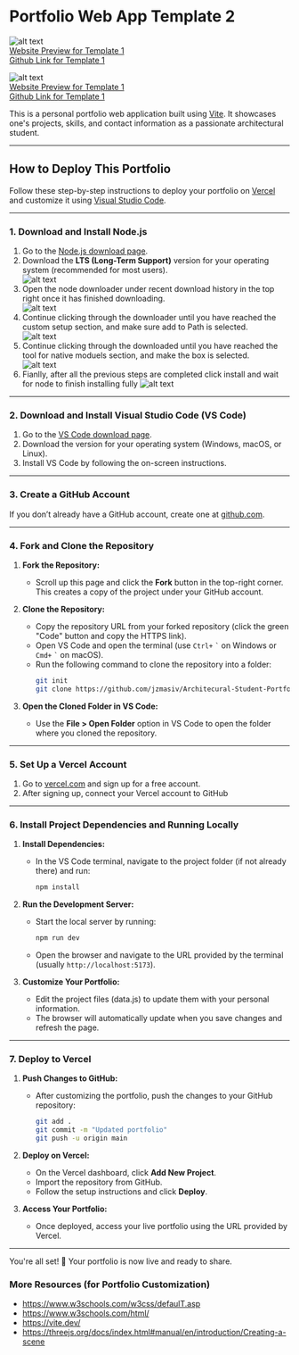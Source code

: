 # Portfolio Web App Template 2

![alt text](image.png)  
[Website Preview for Template 1](https://architecural-student-portfolio-1.vercel.app/)  
[Github Link for Template 1](https://github.com/jzmasiv/Architecural-Student-Portfolio-1)  

![alt text](image-1.png)  
[Website Preview for Template 1](https://architectural-student-portfolio-2.vercel.app/)  
[Github Link for Template 1](https://github.com/jugsidhu/Architectural-Student-Portfolio-2)  

This is a personal portfolio web application built using [Vite](https://vitejs.dev/). It showcases one's projects, skills, and contact information as a passionate architectural student.

---

## How to Deploy This Portfolio

Follow these step-by-step instructions to deploy your portfolio on [Vercel](https://vercel.com/) and customize it using [Visual Studio Code](https://code.visualstudio.com/).

---

### 1. Download and Install Node.js

1. Go to the [Node.js download page](https://nodejs.org/).
2. Download the **LTS (Long-Term Support)** version for your operating system (recommended for most users).   
   ![alt text](image-2.png)  
3. Open the node downloader under recent download history in the top right once it has finished downloading.  
   ![alt text](image-3.png)
4. Continue clicking through the downloader until you have reached the custom setup section, and make sure add to Path is selected.    
   ![alt text](image-4.png)
5. Continue clicking through the downloaded until you have reached the tool for native moduels section, and make the box is selected.  
   ![alt text](image-5.png)
6. Fianlly, after all the previous steps are completed click install and wait for node to finish installing fully
   ![alt text](image-6.png)
   
---

### 2. Download and Install Visual Studio Code (VS Code)

1. Go to the [VS Code download page](https://code.visualstudio.com/).
2. Download the version for your operating system (Windows, macOS, or Linux).
3. Install VS Code by following the on-screen instructions.

---

### 3. Create a GitHub Account

If you don’t already have a GitHub account, create one at [github.com](https://github.com/).

---

### 4. Fork and Clone the Repository

1. **Fork the Repository:**

   - Scroll up this page and click the **Fork** button in the top-right corner. This creates a copy of the project under your GitHub account.

2. **Clone the Repository:**

   - Copy the repository URL from your forked repository (click the green "Code" button and copy the HTTPS link).
   - Open VS Code and open the terminal (use `Ctrl+` `` ` `` on Windows or `Cmd+` `` ` `` on macOS).
   - Run the following command to clone the repository into a folder:
     ```bash
     git init
     git clone https://github.com/jzmasiv/Architecural-Student-Portfolio-1
     ```

3. **Open the Cloned Folder in VS Code:**
   - Use the **File > Open Folder** option in VS Code to open the folder where you cloned the repository.

---

### 5. Set Up a Vercel Account

1. Go to [vercel.com](https://vercel.com/) and sign up for a free account.
2. After signing up, connect your Vercel account to GitHub

---

### 6. Install Project Dependencies and Running Locally

1. **Install Dependencies:**

   - In the VS Code terminal, navigate to the project folder (if not already there) and run:
     ```bash
     npm install
     ```

2. **Run the Development Server:**

   - Start the local server by running:
     ```bash
     npm run dev
     ```
   - Open the browser and navigate to the URL provided by the terminal (usually `http://localhost:5173`).

3. **Customize Your Portfolio:**
   - Edit the project files (data.js) to update them with your personal information.
   - The browser will automatically update when you save changes and refresh the page.

---

### 7. Deploy to Vercel

1. **Push Changes to GitHub:**

   - After customizing the portfolio, push the changes to your GitHub repository:
     ```bash
     git add .
     git commit -m "Updated portfolio"
     git push -u origin main
     ```

2. **Deploy on Vercel:**

   - On the Vercel dashboard, click **Add New Project**.
   - Import the repository from GitHub.
   - Follow the setup instructions and click **Deploy**.

3. **Access Your Portfolio:**
   - Once deployed, access your live portfolio using the URL provided by Vercel.

---

You're all set! 🎉 Your portfolio is now live and ready to share.

### More Resources (for Portfolio Customization)

- https://www.w3schools.com/w3css/defaulT.asp
- https://www.w3schools.com/html/
- https://vite.dev/
- https://threejs.org/docs/index.html#manual/en/introduction/Creating-a-scene

